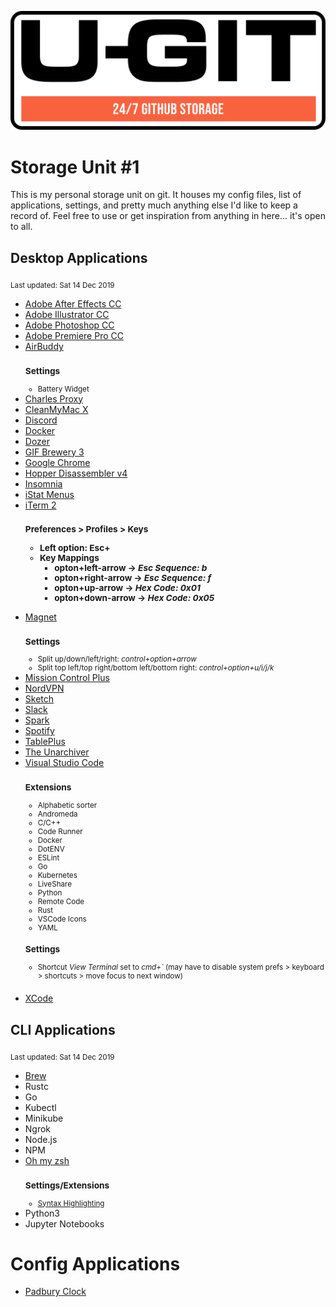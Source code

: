 <p align="center">
  <img src=".readme/logo.svg">
</p>

# Storage Unit #1
This is my personal storage unit on git. It houses my config files, list of applications, settings, and pretty much anything else I'd like to keep a record of. Feel free to use or get inspiration from anything in here... it's open to all.

## Desktop Applications
<sub>Last updated: Sat 14 Dec 2019</sub>
- [Adobe After Effects CC](https://www.adobe.com/ca/creativecloud.html)
- [Adobe Illustrator CC](https://www.adobe.com/ca/creativecloud.html)
- [Adobe Photoshop CC](https://www.adobe.com/ca/creativecloud.html)
- [Adobe Premiere Pro CC](https://www.adobe.com/ca/creativecloud.html)
- [AirBuddy](https://gumroad.com/l/airbuddy)
  <sub>
    <h3>Settings</h3>
    <ul>
      <li>Battery Widget</li>
    </ul>
  </sub>
- [Charles Proxy](https://www.charlesproxy.com/)
- [CleanMyMac X](https://macpaw.com/cleanmymac)
- [Discord](https://discordapp.com/)
- [Docker](https://www.docker.com/)
- [Dozer](https://dozermac.com/)
- [GIF Brewery 3](https://gfycat.com/gifbrewery)
- [Google Chrome](https://www.google.com/chrome/)
- [Hopper Disassembler v4](https://www.hopperapp.com/)
- [Insomnia](https://insomnia.rest/)
- [iStat Menus](https://bjango.com/mac/istatmenus)
- [iTerm 2](https://iterm2.com/)
  <sub>
    <h3>Preferences > Profiles > Keys
    <ul>
      <li>Left option: Esc+</li>
      <li>Key Mappings
        <ul>
          <li>opton+left-arrow -> <i>Esc Sequence: b</i></li>
          <li>opton+right-arrow -> <i>Esc Sequence: f</i></li>
          <li>opton+up-arrow -> <i>Hex Code: 0x01</i></li>
          <li>opton+down-arrow -> <i>Hex Code: 0x05</i></li>
        </ul>
      </li>
    </ul>
  </sub>
- [Magnet](https://magnet.crowdcafe.com/)
  <sub>
    <h3>Settings</h3>
    <ul>
      <li>Split up/down/left/right: <i>control+option+arrow</i></li>
      <li>Split top left/top right/bottom left/bottom right: <i>control+option+u/i/j/k</i></li>
    </ul>
  </sub>
- [Mission Control Plus](https://fadel.io/MissionControlPlus)
- [NordVPN](https://nordvpn.com)
- [Sketch](https://www.sketch.com/)
- [Slack](https://www.slack.com/)
- [Spark](https://sparkmailapp.com/)
- [Spotify](https://www.spotify.com/)
- [TablePlus](https://tableplus.com/)
- [The Unarchiver](https://theunarchiver.com/)
- [Visual Studio Code](https://code.visualstudio.com/)
  <sub>
    <h3>Extensions</h3>
    <ul>
      <li>Alphabetic sorter</li>
      <li>Andromeda</li>
      <li>C/C++</li>
      <li>Code Runner</li>
      <li>Docker</li>
      <li>DotENV</li>
      <li>ESLint</li>
      <li>Go</li>
      <li>Kubernetes</li>
      <li>LiveShare</li>
      <li>Python</li>
      <li>Remote Code</li>
      <li>Rust</li>
      <li>VSCode Icons</li>
      <li>YAML</li>
    </ul>
    <h3>Settings</h3>
    <ul>
      <li>
        Shortcut <i>View Terminal</i> set to <i>cmd+`</i> (may have to disable system prefs > keyboard > shortcuts > move focus to next window)
      </li>
    </ul>
    <br/>
  </sub>
- [XCode](https://developer.apple.com/xcode/)

## CLI Applications
<sub>Last updated: Sat 14 Dec 2019</sub>
- [Brew](https://brew.sh/)
- Rustc
- Go
- Kubectl
- Minikube
- Ngrok
- Node.js
- NPM
- [Oh my zsh](https://github.com/ohmyzsh/ohmyzsh)
  <sub>
    <h3>Settings/Extensions</h3>
    <ul>
      <li><a href="https://github.com/zsh-users/zsh-syntax-highlighting">Syntax Highlighting</a></li>
    </ul>
  </sub>
- Python3
- Jupyter Notebooks

# Config Applications
- [Padbury Clock](https://padbury.app/)